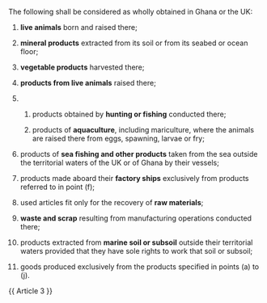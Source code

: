 The following shall be considered as wholly obtained in Ghana or the UK:

1. **live animals** born and raised there;

2. **mineral products** extracted from its soil or from its seabed or ocean floor;

3. **vegetable products** harvested there;

4. **products from live animals** raised there;

5. 
   1. products obtained by **hunting or fishing** conducted there;

   2. products of **aquaculture**, including mariculture, where the animals are raised there from eggs, spawning, larvae or fry;

6. products of **sea fishing and other products** taken from the sea outside the territorial waters of the UK or of Ghana by their vessels;

7. products made aboard their **factory ships** exclusively from products referred to in point (f);

8. used articles fit only for the recovery of **raw materials**;

9. **waste and scrap** resulting from manufacturing operations conducted there;

10. products extracted from **marine soil or subsoil** outside their territorial waters provided that they have sole rights to work that soil or subsoil;

11. goods produced exclusively from the products specified in points (a) to (j).

{{ Article 3 }}
